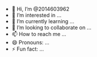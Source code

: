 - 👋 Hi, I’m @2014603962
- 👀 I’m interested in ...
- 🌱 I’m currently learning ...
- 💞️ I’m looking to collaborate on ...
- 📫 How to reach me ...
- 😄 Pronouns: ...
- ⚡ Fun fact: ...

<!---
2014603962/2014603962 is a ✨ special ✨ repository because its `README.md` (this file) appears on your GitHub profile.
You can click the Preview link to take a look at your changes.
--->
